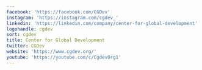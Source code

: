 ```yaml
---
facebook: 'https://facebook.com/CGDev'
instagram: 'https://instagram.com/cgdev_'
linkedin: 'https://linkedin.com/company/center-for-global-development'
logohandle: cgdev
sort: cgdev
title: Center for Global Development
twitter: CGDev
website: 'https://www.cgdev.org/'
youtube: 'https://youtube.com/c/CgdevOrg1'
---
```


